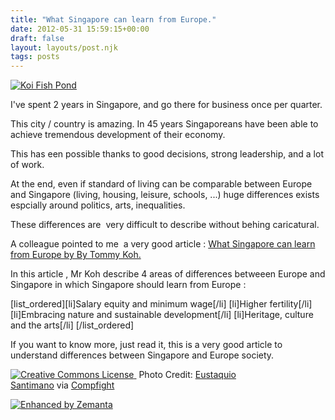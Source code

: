 ```yaml
---
title: "What Singapore can learn from Europe."
date: 2012-05-31 15:59:15+00:00
draft: false
layout: layouts/post.njk
tags: posts
---
```


[![Koi Fish Pond](http://farm2.staticflickr.com/1214/5130704003_554ca5449f.jpg)
](http://www.flickr.com/photos/25509772@N00/5130704003/)

I've spent 2 years in Singapore, and go there for business once per quarter.

This city / country is amazing. In 45 years Singaporeans have been able to achieve tremendous development of their economy.

This has een possible thanks to good decisions, strong leadership, and a lot of work.

At the end, even if standard of living can be comparable between Europe and Singapore (living, housing, leisure, schools, ...) huge differences exists espcially around politics, arts, inequalities.

These differences are  very difficult to describe without behing caricatural.

A colleague pointed to me  a very good article : [What Singapore can learn from Europe by By Tommy Koh.](https://sghardtruth.wordpress.com/2012/05/19/what-singapore-can-learn-from-europe-by-tommy-koh/)

In this article , Mr Koh describe 4 areas of differences betweeen Europe and Singapore in which Singapore should learn from Europe :

[list_ordered][li]Salary equity and minimum wage[/li] [li]Higher fertility[/li] [li]Embracing nature and sustainable development[/li] [li]Heritage, culture and the arts[/li] [/list_ordered]

If you want to know more, just read it, this is a very good article to understand differences between Singapore and Europe society.

[![Creative Commons License](http://laurentmaumet.com/english/wp-content/plugins/compfight/images/cc.png)
](http://creativecommons.org/licenses/by/2.0/) Photo Credit: [Eustaquio Santimano](http://www.flickr.com/photos/25509772@N00/5130704003/) via [Compfight](http://www.compfight.com/)




[![Enhanced by Zemanta](http://img.zemanta.com/zemified_a.png?x-id=dadbe60a-89cf-4ce0-ad26-a51a6f5b9629)
](http://www.zemanta.com/?px)
